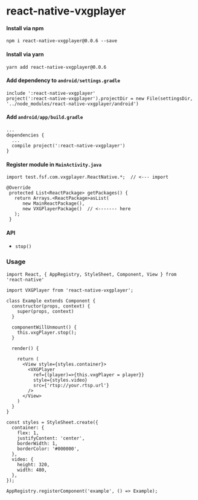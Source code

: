 # react-native-vxgplayer

#### Install via npm

`npm i react-native-vxgplayer@0.0.6 --save`

#### Install via yarn

`yarn add react-native-vxgplayer@0.0.6`


#### Add dependency to `android/settings.gradle`

```
include ':react-native-vxgplayer'
project(':react-native-vxgplayer').projectDir = new File(settingsDir, '../node_modules/react-native-vxgplayer/android') 
```

#### Add `android/app/build.gradle`

```
...
dependencies {
  ...
  compile project(':react-native-vxgplayer')
}
```

#### Register module in `MainActivity.java`

```
import test.fsf.com.vxgplayer.ReactNative.*;  // <--- import

@Override
 protected List<ReactPackage> getPackages() {
   return Arrays.<ReactPackage>asList(
      new MainReactPackage(),
      new VXGPlayerPackage()  // <------- here
   );
 }
```

#### API

- `stop()`


### Usage

```
import React, { AppRegistry, StyleSheet, Component, View } from 'react-native'

import VXGPlayer from 'react-native-vxgplayer';

class Example extends Component {
  constructor(props, context) {
    super(props, context)
  }

  componentWillUnmount() {
    this.vxgPlayer.stop();
  }

  render() {

    return (
      <View style={styles.container}>
        <VXGPlayer 
          ref={(player)=>{this.vxgPlayer = player}}
          style={styles.video} 
          src={'rtsp://your.rtsp.url'} 
        />
      </View>
    )
  }
}

const styles = StyleSheet.create({
  container: {
    flex: 1,
    justifyContent: 'center',
    borderWidth: 1,
    borderColor: '#000000',
  },
  video: {
    height: 320,
    width: 480,
  },
});

AppRegistry.registerComponent('example', () => Example);

```
